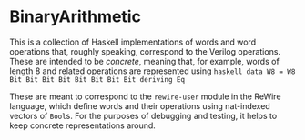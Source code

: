 # BinaryArithmetic

This is a collection of Haskell implementations of words and word operations that, roughly speaking, correspond to the Verilog operations. These are intended to be *concrete*, meaning that, for example, words of length 8 and related operations are represented using 
``haskell
data W8 = W8 Bit Bit Bit Bit Bit Bit Bit Bit deriving Eq 
``

These are meant to correspond to the `rewire-user` module in the ReWire language, which define words and their operations using nat-indexed vectors of `Bool`s. For the purposes of debugging and testing, it helps to keep concrete representations around.
